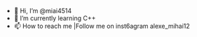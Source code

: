 - 👋 Hi, I’m @miai4514
- 🌱 I’m currently learning C++
- 📫 How to reach me |Follow me on inst6agram alexe_mihai12

<!---
miai4514/miai4514 is a ✨ special ✨ repository because its `README.md` (this file) appears on your GitHub profile.
You can click the Preview link to take a look at your changes.
--->
